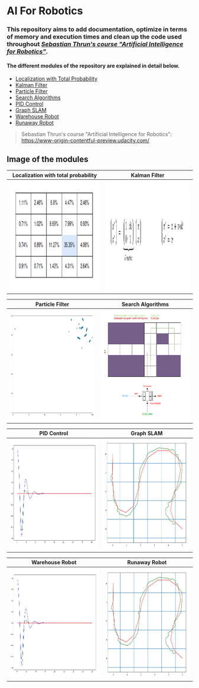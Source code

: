 # **AI For Robotics**

### This repository aims to add documentation, optimize in terms of memory and execution times and clean up the code used throughout [*Sebastian Thrun's course **"Artificial Intelligence for Robotics"***](https://www-origin-contentful-preview.udacity.com/). 

#### The different modules of the repository are explained in detail below.

- [Localization with Total Probability](localization_total_probability/README.md)
- [Kalman Filter](kalman_filter/README.md)
- [Particle Filter](particle_filter/README.md)
- [Search Algorithms](search/README.md)
- [PID Control](pid_control/README.md)
- [Graph SLAM](slam/README.md)
- [Warehouse Robot](warehouse_robot/README.md)
- [Runaway Robot](runaway_robot/README.md)


> Sebastian Thrun's course "Artificial Intelligence for Robotics": 
> https://www-origin-contentful-preview.udacity.com/

## Image of the modules

|                                              Localization with total probability                                               |                                            Kalman Filter                                             |
|:------------------------------------------------------------------------------------------------------------------------------:|:----------------------------------------------------------------------------------------------------:|
| <img src="./doc_images/localization_total_probability/localization_probabilities.png" alt="drawing" width="400" height="300"/> | <img src="./doc_images/kalman_filter/transition_matrix.png" alt="drawing" width="400" height="300"/> |

|                                           Particle Filter                                            |                                   Search Algorithms                                    |
|:----------------------------------------------------------------------------------------------------:|:--------------------------------------------------------------------------------------:|
| <img src="./doc_images/particle_filter/particle_filter.png" alt="drawing" width="400" height="300"/> | <img src="./doc_images/search/2d_policy.png" alt="drawing" width="400" height="300"/>  |

|                                               PID Control                                               |                                       Graph SLAM                                        |
|:-------------------------------------------------------------------------------------------------------:|:---------------------------------------------------------------------------------------:|
| <img src="./doc_images/pid_control/pid_controller_twiddle.png" alt="drawing" width="400" height="300"/> | <img src="./doc_images/slam/segmented_cte.png" alt="drawing" width="400" height="300"/> |

|                                               Warehouse Robot                                           |                                       Runaway Robot                                     |
|:-------------------------------------------------------------------------------------------------------:|:---------------------------------------------------------------------------------------:|
| <img src="./doc_images/pid_control/pid_controller_twiddle.png" alt="drawing" width="400" height="300"/> | <img src="./doc_images/slam/segmented_cte.png" alt="drawing" width="400" height="300"/> |

